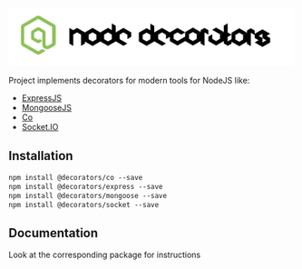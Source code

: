 ![Node Decorators](https://github.com/serhiisol/node-decorators/blob/master/decorators.png?raw=true)

Project implements decorators for modern tools for NodeJS like:
- [ExpressJS]
- [MongooseJS]
- [Co]
- [Socket.IO]

## Installation

```
npm install @decorators/co --save
npm install @decorators/express --save
npm install @decorators/mongoose --save
npm install @decorators/socket --save
```

## Documentation
Look at the corresponding package for instructions

[ExpressJS]:http://expressjs.com
[MongooseJS]:http://mongoosejs.com
[Co]:https://github.com/tj/co
[Socket.IO]:http://socket.io/
